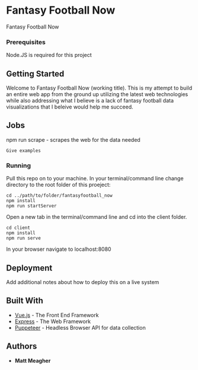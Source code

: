 # Fantasy Football Now

Fantasy Football Now

### Prerequisites

Node.JS is required for this project 

## Getting Started

Welcome to Fantasy Football Now (working title). This is my attempt to build an entire web app from the ground up utilizing the latest web technologies while also addressing what I believe is a lack of fantasy football data visualizations that I beleive would help me succeed. 

## Jobs

npm run scrape - scrapes the web for the data needed

```
Give examples
```

### Running
Pull this repo on to your machine.
In your terminal/command line change directory to the root folder of this proeject: 

```
cd ../path/to/folder/fantasyfootball_now
npm install
npm run startServer
```

Open a new tab in the terminal/command line and cd into the client folder.
```
cd client
npm install
npm run serve
```

In your browser navigate to localhost:8080


## Deployment

Add additional notes about how to deploy this on a live system

## Built With

* [Vue.js](https://github.com/vuejs) - The Front End Framework
* [Express](https://github.com/expressjs/express) - The Web Framework
* [Puppeteer](https://github.com/GoogleChrome/puppeteer) - Headless Browser API for data collection

<!-- ## Contributing

Please read [CONTRIBUTING.md](https://gist.github.com/PurpleBooth/b24679402957c63ec426) for details on our code of conduct, and the process for submitting pull requests to us. -->

<!-- ## Versioning

We use [SemVer](http://semver.org/) for versioning. For the versions available, see the [tags on this repository](https://github.com/your/project/tags).  -->

## Authors

* **Matt Meagher**
<!-- 
See also the list of [contributors](https://github.com/your/project/contributors) who participated in this project. -->

<!-- ## License

This project is licensed under the MIT License - see the [LICENSE.md](LICENSE.md) file for details -->

<!-- ## Acknowledgments

* Hat tip to anyone whose code was used
* Inspiration
* etc -->


